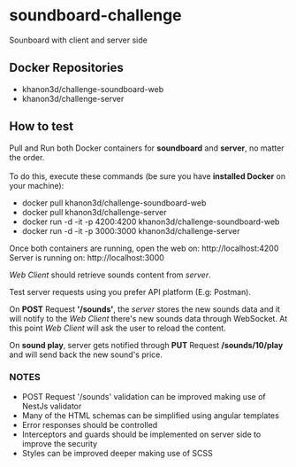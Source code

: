 # soundboard-challenge
Sounboard with client and server side

## Docker Repositories

<ul>
<li>khanon3d/challenge-soundboard-web</li>
<li>khanon3d/challenge-server</li>
</ul>

## How to test
Pull and Run both Docker containers for **soundboard** and **server**, no matter the order.
<br>
<br>
To do this, execute these commands (be sure you have **installed Docker** on your machine):
<ul>
<li>docker pull khanon3d/challenge-soundboard-web</li>
<li>docker pull khanon3d/challenge-server</li>
<li>docker run -d -it -p 4200:4200 khanon3d/challenge-soundboard-web</li>
<li>docker run -d -it -p 3000:3000 khanon3d/challenge-server</li>
</ul>

Once both containers are running, open the web on: http://localhost:4200<br>
Server is running on: http://localhost:3000

*Web Client* should retrieve sounds content from *server*.

Test server requests using you prefer API platform (E.g: Postman).

On **POST** Request **'/sounds'**, the *server* stores the new sounds data and it will notify to the *Web Client* there's new sounds data through WebSocket. At this point *Web Client* will ask the user to reload the content.

On **sound play**, server gets notified through **PUT** Request **/sounds/10/play** and will send back the new sound's price.

### NOTES
<ul>
<li>POST Request '/sounds' validation can be improved making use of NestJs validator</li>
<li>Many of the HTML schemas can be simplified using angular templates</li>
<li>Error responses should be controlled</li>
<li>Interceptors and guards should be implemented on server side to improve the security</li>
<li>Styles can be improved deeper making use of SCSS</li>
</ul>